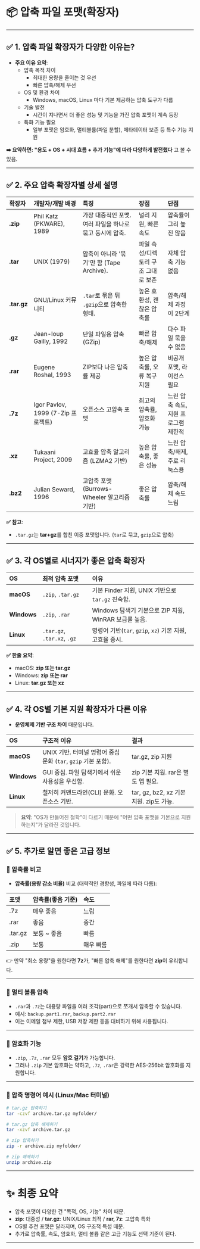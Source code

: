 # 📦 압축 파일 포맷(확장자)

---

## ✅ 1. 압축 파일 확장자가 다양한 이유는?

- **주요 이유 요약**:
    - 압축 목적 차이
	    - 최대한 용량을 줄이는 것 우선
	    - 빠른 압축/해제 우선
	- OS 및 환경 차이
		- Windows, macOS, Linux 마다 기본 제공하는 압축 도구가 다름
	- 기술 발전
		- 시간이 지나면서 더 좋은 성능 및 기능을 가진 압축 포맷이 계속 등장
	- 특화 기능 필요
		- 일부 포맷은 암호화, 멀티볼륨(파일 분할), 메타데이터 보존 등 특수 기능 지원

**➡️ 요약하면: "용도 + OS + 시대 흐름 + 추가 기능"에 따라 다양하게 발전했다** 고 볼 수 있음.

---

## ✅ 2. 주요 압축 확장자별 상세 설명

|확장자|개발자/개발 배경|특징|장점|단점|
|:--|:--|:--|:--|:--|
|**.zip**|Phil Katz (PKWARE), 1989|가장 대중적인 포맷. 여러 파일을 하나로 묶고 동시에 압축.|널리 지원, 빠른 속도|압축률이 그리 높진 않음|
|**.tar**|UNIX (1979)|압축이 아니라 '묶기'만 함 (Tape Archive).|파일 속성/디렉토리 구조 그대로 보존|자체 압축 기능 없음|
|**.tar.gz**|GNU/Linux 커뮤니티|`.tar`로 묶은 뒤 `.gzip`으로 압축한 형태.|높은 호환성, 괜찮은 압축률|압축/해제 과정이 2단계|
|**.gz**|Jean-loup Gailly, 1992|단일 파일용 압축 (GZip)|빠른 압축/해제|다수 파일 묶을 수 없음|
|**.rar**|Eugene Roshal, 1993|ZIP보다 나은 압축률 제공|높은 압축률, 오류 복구 지원|비공개 포맷, 라이선스 필요|
|**.7z**|Igor Pavlov, 1999 (7-Zip 프로젝트)|오픈소스 고압축 포맷|최고의 압축률, 암호화 가능|느린 압축 속도, 지원 프로그램 제한적|
|**.xz**|Tukaani Project, 2009|고효율 압축 알고리즘 (LZMA2 기반)|높은 압축률, 좋은 성능|느린 압축/해제, 주로 리눅스용|
|**.bz2**|Julian Seward, 1996|고압축 포맷 (Burrows-Wheeler 알고리즘 기반)|좋은 압축률|압축/해제 속도 느림|

**✅ 참고**:

- `.tar.gz`는 **tar+gz**를 합친 이중 포맷입니다. (`tar`로 묶고, `gzip`으로 압축)

---

## ✅ 3. 각 OS별로 시너지가 좋은 압축 확장자

|OS|최적 압축 포맷|이유|
|:--|:--|:--|
|**macOS**|`.zip`, `.tar.gz`|기본 Finder 지원, UNIX 기반으로 `tar.gz` 친숙함.|
|**Windows**|`.zip`, `.rar`|Windows 탐색기 기본으로 ZIP 지원, WinRAR 보급률 높음.|
|**Linux**|`.tar.gz`, `.tar.xz`, `.gz`|명령어 기반(`tar`, `gzip`, `xz`) 기본 지원, 고효율 중시.|

**✅ 한줄 요약**:

- macOS: **zip 또는 tar.gz**
- Windows: **zip 또는 rar**
- Linux: **tar.gz 또는 xz**

---

## ✅ 4. 각 OS별 기본 지원 확장자가 다른 이유

- **운영체제 기반 구조 차이** 때문입니다.

|OS|구조적 이유|결과|
|:--|:--|:--|
|**macOS**|UNIX 기반. 터미널 명령어 중심 문화 (`tar`, `gzip` 기본 포함).|tar.gz, zip 지원|
|**Windows**|GUI 중심. 파일 탐색기에서 쉬운 사용성을 우선함.|zip 기본 지원. rar은 별도 앱 필요.|
|**Linux**|철저히 커맨드라인(CLI) 문화. 오픈소스 기반.|tar, gz, bz2, xz 기본 지원. zip도 가능.|

> **요약**: "OS가 만들어진 철학"이 다르기 때문에 "어떤 압축 포맷을 기본으로 지원하는지"가 달라진 것입니다.

---

## ✅ 5. 추가로 알면 좋은 고급 정보

### 📌 압축률 비교

- **압축률(용량 감소 비율)** 비교 (대략적인 경향성, 파일에 따라 다름):

|포맷|압축률(좋음 기준)|속도|
|:--|:--|:--|
|.7z|매우 좋음|느림|
|.rar|좋음|중간|
|.tar.gz|보통 ~ 좋음|빠름|
|.zip|보통|매우 빠름|

👉 만약 "최소 용량"을 원한다면 **7z**가, "빠른 압축 해제"를 원한다면 **zip**이 유리합니다.

---

### 📌 멀티 볼륨 압축

- `.rar`과 `.7z`는 대용량 파일을 여러 조각(part)으로 쪼개서 압축할 수 있습니다.
- 예시: `backup.part1.rar`, `backup.part2.rar`
- 이는 이메일 첨부 제한, USB 저장 제한 등을 대비하기 위해 사용됩니다.

---

### 📌 암호화 기능

- `.zip`, `.7z`, `.rar` 모두 **암호 걸기**가 가능합니다.
- 그러나 `.zip` 기본 암호화는 약하고, `.7z`, `.rar`은 강력한 AES-256bit 암호화를 지원합니다.

---

### 📌 압축 명령어 예시 (Linux/Mac 터미널)

```bash
# tar.gz 압축하기
tar -czvf archive.tar.gz myfolder/

# tar.gz 압축 해제하기
tar -xzvf archive.tar.gz

# zip 압축하기
zip -r archive.zip myfolder/

# zip 해제하기
unzip archive.zip
```

---

# ✨ 최종 요약

- 압축 포맷이 다양한 건 "목적, OS, 기능" 차이 때문.
- **zip**: 대중성 / **tar.gz**: UNIX/Linux 최적 / **rar, 7z**: 고압축 특화
- OS별 추천 포맷은 달라지며, OS 구조적 특성 때문.
- 추가로 압축률, 속도, 암호화, 멀티 볼륨 같은 고급 기능도 선택 기준이 된다.

---
